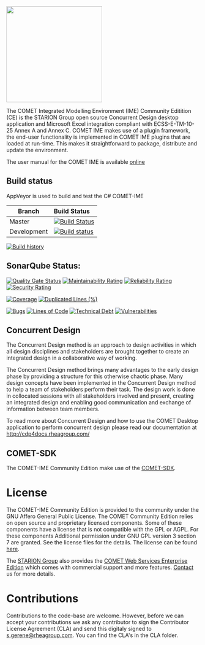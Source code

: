 <img src="https://github.com/STARIONGROUP/COMET-IME-Community-Edition/raw/development/COMET-Community-Edition.png" width="250">

The COMET Integrated Modelling Environment (IME) Community Editition (CE) is the STARION Group open source Concurrent Design desktop application and Microsoft Excel integration compliant with ECSS-E-TM-10-25 Annex A and Annex C. COMET IME makes use of a plugin framework, the end-user functionality is implemented in COMET IME plugins that are loaded at run-time. This makes it straightforward to package, distribute and update the environment.

The user manual for the COMET IME is available [online](http://cdp4docs.rheagroup.com/)

## Build status

AppVeyor is used to build and test the C# COMET-IME

Branch | Build Status
------- | :------------
Master |  [![Build Status](https://ci.appveyor.com/api/projects/status/rj6ldroow4nxma6y/branch/master?svg=true)](https://ci.appveyor.com/project/rheagroup/cdp4-ime-community-edition/branch/master)
Development |  [![Build status](https://ci.appveyor.com/api/projects/status/rj6ldroow4nxma6y/branch/development?svg=true)](https://ci.appveyor.com/project/rheagroup/cdp4-ime-community-edition/branch/development)

[![Build history](https://buildstats.info/appveyor/chart/rheagroup/cdp4-ime-community-edition)](https://ci.appveyor.com/project/rheagroup/cdp4-ime-community-edition)

## SonarQube Status:
[![Quality Gate Status](https://sonarcloud.io/api/project_badges/measure?project=RHEAGROUP_CDP4-IME-Community-Edition&metric=alert_status)](https://sonarcloud.io/dashboard?id=RHEAGROUP_CDP4-IME-Community-Edition)
[![Maintainability Rating](https://sonarcloud.io/api/project_badges/measure?project=RHEAGROUP_CDP4-IME-Community-Edition&metric=sqale_rating)](https://sonarcloud.io/dashboard?id=RHEAGROUP_CDP4-IME-Community-Edition)
[![Reliability Rating](https://sonarcloud.io/api/project_badges/measure?project=RHEAGROUP_CDP4-IME-Community-Edition&metric=reliability_rating)](https://sonarcloud.io/dashboard?id=RHEAGROUP_CDP4-IME-Community-Edition)
[![Security Rating](https://sonarcloud.io/api/project_badges/measure?project=RHEAGROUP_CDP4-IME-Community-Edition&metric=security_rating)](https://sonarcloud.io/dashboard?id=RHEAGROUP_CDP4-IME-Community-Edition)

[![Coverage](https://sonarcloud.io/api/project_badges/measure?project=RHEAGROUP_CDP4-IME-Community-Edition&metric=coverage)](https://sonarcloud.io/dashboard?id=RHEAGROUP_CDP4-IME-Community-Edition)
[![Duplicated Lines (%)](https://sonarcloud.io/api/project_badges/measure?project=RHEAGROUP_CDP4-IME-Community-Edition&metric=duplicated_lines_density)](https://sonarcloud.io/dashboard?id=RHEAGROUP_CDP4-IME-Community-Edition)

[![Bugs](https://sonarcloud.io/api/project_badges/measure?project=RHEAGROUP_CDP4-IME-Community-Edition&metric=bugs)](https://sonarcloud.io/dashboard?id=RHEAGROUP_CDP4-IME-Community-Edition)
[![Lines of Code](https://sonarcloud.io/api/project_badges/measure?project=RHEAGROUP_CDP4-IME-Community-Edition&metric=ncloc)](https://sonarcloud.io/dashboard?id=RHEAGROUP_CDP4-IME-Community-Edition)
[![Technical Debt](https://sonarcloud.io/api/project_badges/measure?project=RHEAGROUP_CDP4-IME-Community-Edition&metric=sqale_index)](https://sonarcloud.io/dashboard?id=RHEAGROUP_CDP4-IME-Community-Edition)
[![Vulnerabilities](https://sonarcloud.io/api/project_badges/measure?project=RHEAGROUP_CDP4-IME-Community-Edition&metric=vulnerabilities)](https://sonarcloud.io/dashboard?id=RHEAGROUP_CDP4-IME-Community-Edition)

## Concurrent Design

The Concurrent Design method is an approach to design activities in which all design disciplines and stakeholders are brought together to create an integrated design in a collaborative way of working.

The Concurrent Design method brings many advantages to the early design phase by providing a structure for this otherwise chaotic phase. Many design concepts have been implemented in the Concurrent Design method to help a team of stakeholders perform their task. The design work is done in collocated sessions with all stakeholders involved and present, creating an integrated design and enabling good communication and exchange of information between team members.

To read more about Concurrent Design and how to use the COMET Desktop application to perform concurrent design please read our documentation at http://cdp4docs.rheagroup.com/

## COMET-SDK

The COMET-IME Community Edition make use of the [COMET-SDK](http://sdk.cdp4.org/).

# License

The COMET-IME Community Edition is provided to the community under the GNU Affero General Public License. The COMET Community Edition relies on open source and proprietary licensed components. Some of these components have a license that is not compatible with the GPL or AGPL. For these components Additional permission under GNU GPL version 3 section 7 are granted. See the license files for the details. The license can be found [here](LICENSE).

The [STARION Group](https://www.stariongroup.eu) also provides the [COMET Web Services Enterprise Edition](https://github.com/STARIONGROUP/CDP4-WebServices-Community-Edition/wiki/CDP4-Web-Services-Enterprise-Edition) which comes with commercial support and more features. [Contact](https://www.rheagroup.com/contact) us for more details.

# Contributions

Contributions to the code-base are welcome. However, before we can accept your contributions we ask any contributor to sign the Contributor License Agreement (CLA) and send this digitaly signed to s.gerene@rheagroup.com. You can find the CLA's in the CLA folder.
